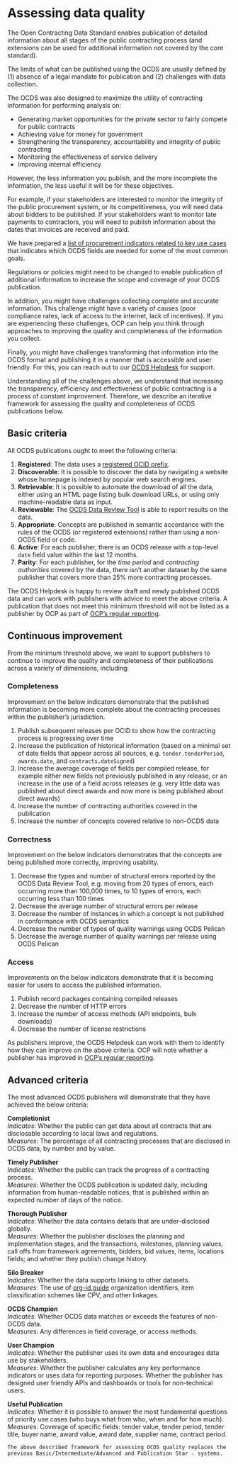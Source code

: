 # Assessing data quality

The Open Contracting Data Standard enables publication of detailed information about all stages of the public contracting process (and extensions can be used for additional information not covered by the core standard).

The limits of what can be published using the OCDS are usually defined by (1) absence of a legal mandate for publication and (2) challenges with data collection.

The OCDS was also designed to maximize the utility of contracting information for performing analysis on:

* Generating market opportunities for the private sector to fairly compete for public contracts 
* Achieving value for money for government
* Strengthening the transparency, accountability and integrity of public contracting
* Monitoring the effectiveness of service delivery
* Improving internal efficiency

However, the less information you publish, and the more incomplete the information, the less useful it will be for these objectives.

For example, if your stakeholders are interested to monitor the integrity of the public procurement system, or its competitiveness, you will need data about bidders to be published. If your stakeholders want to monitor late payments to contractors, you will need to publish information about the dates that invoices are received and paid.

We have prepared a [list of procurement indicators related to key use cases](http://bit.ly/UsingIt-indicators) that indicates which OCDS fields are needed for some of the most common goals.

Regulations or policies might need to be changed to enable publication of additional information to increase the scope and coverage of your OCDS publication.

In addition, you might have challenges collecting complete and accurate information. This challenge might have a variety of causes (poor compliance rates, lack of access to the internet, lack of incentives). If you are experiencing these challenges, OCP can help you think through approaches to improving the quality and completeness of the information you collect.

Finally, you might have challenges transforming that information into the OCDS format and publishing it in a manner that is accessible and user friendly. For this, you can reach out to our [OCDS Helpdesk](../../support/index) for support.

Understanding all of the challenges above, we understand that increasing the transparency, efficiency and effectiveness of public contracting is a process of constant improvement. Therefore, we describe an iterative framework for assessing the quality and completeness of OCDS publications below.

## Basic criteria

All OCDS publications ought to meet the following criteria:

1. **Registered**: The data uses a [registered OCID prefix](../../schema/identifiers.md#contracting-process-identifier-ocid).
1. **Discoverable**: It is possible to discover the data by navigating a website whose homepage is indexed by popular web search engines.
1. **Retrievable**: It is possible to automate the download of all the data, either using an HTML page listing bulk download URLs, or using only machine-readable data as input.
1. **Reviewable**: The [OCDS Data Review Tool](https://standard.open-contracting.org/review/) is able to report results on the data.
1. **Appropriate**: Concepts are published in semantic accordance with the rules of the OCDS (or registered extensions) rather than using a non-OCDS field or code.
1. **Active**: For each publisher, there is an OCDS release with a top-level `date` field value within the last 12 months.
1. **Parity**: For each publisher, for the _time period_ and _contracting authorities_ covered by the data, there isn’t another dataset by the same publisher that covers more than 25% more contracting processes.

The OCDS Helpdesk is happy to review draft and newly published OCDS data and can work with publishers with advice to meet the above criteria. A publication that does not meet this minimum threshold will not be listed as a publisher by OCP as part of [OCP’s regular reporting](https://www.open-contracting.org/why-open-contracting/learning/).

## Continuous improvement

From the minimum threshold above, we want to support publishers to continue to improve the quality and completeness of their publications across a variety of dimensions, including:

### Completeness

Improvement on the below indicators demonstrate that the published information is becoming more complete about the contracting processes within the publisher’s jurisdiction.

1. Publish subsequent releases per OCID to show how the contracting process is progressing over time
1. Increase the publication of historical information (based on a minimal set of date fields that appear across all sources, e.g. `tender.tenderPeriod`, `awards.date`, and `contracts.dateSigned`)
1. Increase the average coverage of fields per compiled release, for example either new fields not previously published in any release, or an increase in the use of a field across releases (e.g. very little data was published about direct awards and now more is being published about direct awards)
1. Increase the number of contracting authorities covered in the publication
1. Increase the number of concepts covered relative to non-OCDS data

### Correctness

Improvement on the below indicators demonstrates that the concepts are being published more correctly, improving usability.

1. Decrease the types and number of structural errors reported by the OCDS Data Review Tool, e.g. moving from 20 types of errors, each occurring more than 100,000 times, to 10 types of errors, each occurring less than 100 times
1. Decrease the average number of structural errors per release
1. Decrease the number of instances in which a concept is not published in conformance with OCDS semantics
1. Decrease the number of types of quality warnings using OCDS Pelican
1. Decrease the average number of quality warnings per release using OCDS Pelican

### Access

Improvements on the below indicators demonstrate that it is becoming easier for users to access the published information.

1. Publish record packages containing compiled releases
1. Decrease the number of HTTP errors
1. Increase the number of access methods (API endpoints, bulk downloads)
1. Decrease the number of license restrictions

As publishers improve, the OCDS Helpdesk can work with them to identify how they can improve on the above criteria. OCP will note whether a publisher has improved in [OCP’s regular reporting](https://www.open-contracting.org/why-open-contracting/learning/).

## Advanced criteria

The most advanced OCDS publishers will demonstrate that they have achieved the below criteria:

**Completionist**  
_Indicates_: Whether the public can get data about all contracts that are disclosable according to local laws and regulations.  
_Measures_: The percentage of all contracting processes that are disclosed in OCDS data, by number and by value.

**Timely Publisher**  
_Indicates_: Whether the public can track the progress of a contracting process.  
_Measures_: Whether the OCDS publication is updated daily, including information from human-readable notices, that is published within an expected number of days of the notice.

**Thorough Publisher**  
_Indicates_: Whether the data contains details that are under-disclosed globally.  
_Measures_: Whether the publisher discloses the planning and implementation stages, and the transactions, milestones, planning values, call offs from framework agreements, bidders, bid values, items, locations fields; and whether they publish change history.

**Silo Breaker**  
_Indicates_: Whether the data supports linking to other datasets.  
_Measures_: The use of [org-id.guide](http://org-id.guide) organization identifiers, item classification schemes like CPV, and other linkages.

**OCDS Champion**  
_Indicates_: Whether OCDS data matches or exceeds the features of non-OCDS data.  
_Measures_: Any differences in field coverage, or access methods.

**User Champion**  
_Indicates_: Whether the publisher uses its own data and encourages data use by stakeholders.  
_Measures_: Whether the publisher calculates any key performance indicators or uses data for reporting purposes. Whether the publisher has designed user friendly APIs and dashboards or tools for non-technical users.

**Useful Publication**  
_Indicates_: Whether it is possible to answer the most fundamental questions of priority use cases (who buys what from who, when and for how much).  
_Measures_: Coverage of specific fields: tender value, tender period, tender title, buyer name, award value, award date, supplier name, contract period.

```{note}
The above described framework for assessing OCDS quality replaces the previous Basic/Intermediate/Advanced and Publication Star ☆ systems.
```
